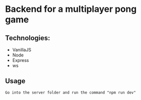 # Backend for a multiplayer pong game

## Technologies:

- VanillaJS
- Node
- Express
- ws

## Usage

```
Go into the server folder and run the command "npm run dev"
```
